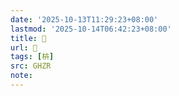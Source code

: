 ```yaml
---
date: '2025-10-13T11:29:23+08:00'
lastmod: '2025-10-14T06:42:23+08:00'
title: 󰡒
url: 󰡒
tags: [枿]
src: GHZR
note:
---
```

